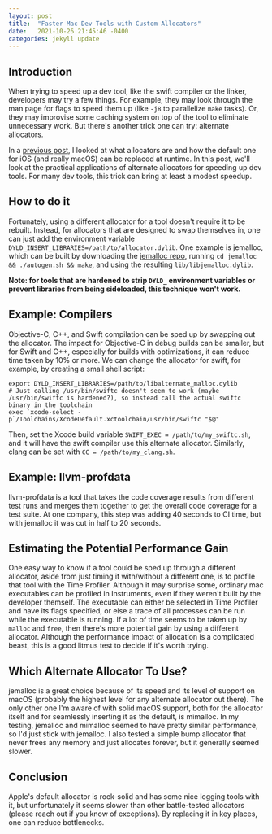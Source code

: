 ```yaml
---
layout: post
title:  "Faster Mac Dev Tools with Custom Allocators"
date:   2021-10-26 21:45:46 -0400
categories: jekyll update
---
```


## Introduction

When trying to speed up a dev tool, like the swift compiler or the linker, developers may try a few things. For example, they may look through the man page for flags to speed them up (like `-j8` to parallelize `make` tasks). Or, they may improvise some caching system on top of the tool to eliminate unnecessary work. But there's another trick one can try: alternate allocators.

In a [previous post](https://eisel.me/allocator), I looked at what allocators are and how the default one for iOS (and really macOS) can be replaced at runtime. In this post, we'll look at the practical applications of alternate allocators for speeding up dev tools. For many dev tools, this trick can bring at least a modest speedup.

## How to do it

Fortunately, using a different allocator for a tool doesn't require it to be rebuilt. Instead, for allocators that are designed to swap themselves in, one can just add the environment variable `DYLD_INSERT_LIBRARIES=/path/to/allocator.dylib`. One example is jemalloc, which can be built by downloading the [jemalloc repo](https://github.com/jemalloc/jemalloc), running `cd jemalloc && ./autogen.sh && make`, and using the resulting `lib/libjemalloc.dylib`.

__Note: for tools that are hardened to strip `DYLD_` environment variables or prevent libraries from being sideloaded, this technique won't work.__

## Example: Compilers

Objective-C, C++, and Swift compilation can be sped up by swapping out the allocator. The impact for Objective-C in debug builds can be smaller, but for Swift and C++, especially for builds with optimizations, it can reduce time taken by 10% or more. We can change the allocator for swift, for example, by creating a small shell script:
```
export DYLD_INSERT_LIBRARIES=/path/to/libalternate_malloc.dylib
# Just calling /usr/bin/swiftc doesn't seem to work (maybe /usr/bin/swiftc is hardened?), so instead call the actual swiftc binary in the toolchain
exec `xcode-select -p`/Toolchains/XcodeDefault.xctoolchain/usr/bin/swiftc "$@"
```

Then, set the Xcode build variable `SWIFT_EXEC = /path/to/my_swiftc.sh`, and it will have the swift compiler use this alternate allocator. Similarly, clang can be set with `CC = /path/to/my_clang.sh`.

## Example: llvm-profdata

llvm-profdata is a tool that takes the code coverage results from different test runs and merges them together to get the overall code coverage for a test suite. At one company, this step was adding 40 seconds to CI time, but with jemalloc it was cut in half to 20 seconds.

## Estimating the Potential Performance Gain

One easy way to know if a tool could be sped up through a different allocator, aside from just timing it with/without a different one, is to profile that tool with the Time Profiler. Although it may surprise some, ordinary mac executables can be profiled in Instruments, even if they weren't built by the developer themself. The executable can either be selected in Time Profiler and have its flags specified, or else a trace of all processes can be run while the executable is running. If a lot of time seems to be taken up by `malloc` and `free`, then there's more potential gain by using a different allocator. Although the performance impact of allocation is a complicated beast, this is a good litmus test to decide if it's worth trying.

## Which Alternate Allocator To Use?

jemalloc is a great choice because of its speed and its level of support on macOS (probably the highest level for any alternate allocator out there). The only other one I'm aware of with solid macOS support, both for the allocator itself and for seamlessly inserting it as the default, is mimalloc. In my testing, jemalloc and mimalloc seemed to have pretty similar performance, so I'd just stick with jemalloc. I also tested a simple bump allocator that never frees any memory and just allocates forever, but it generally seemed slower.

## Conclusion

Apple's default allocator is rock-solid and has some nice logging tools with it, but unfortunately it seems slower than other battle-tested allocators (please reach out if you know of exceptions). By replacing it in key places, one can reduce bottlenecks.
